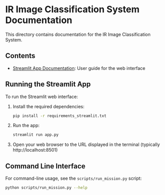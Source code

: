 # IR Image Classification System Documentation

This directory contains documentation for the IR Image Classification System.

## Contents

- [Streamlit App Documentation](streamlit_app.md): User guide for the web interface

## Running the Streamlit App

To run the Streamlit web interface:

1. Install the required dependencies:

   ```bash
   pip install -r requirements_streamlit.txt
   ```

2. Run the app:

   ```bash
   streamlit run app.py
   ```

3. Open your web browser to the URL displayed in the terminal (typically http://localhost:8501)

## Command Line Interface

For command-line usage, see the `scripts/run_mission.py` script:

```bash
python scripts/run_mission.py --help
```
